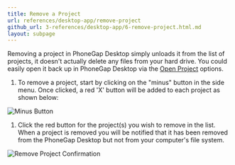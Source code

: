 ```yaml
---
title: Remove a Project
url: references/desktop-app/remove-project
github_url: 3-references/desktop-app/6-remove-project.html.md
layout: subpage
---
```


Removing a project in PhoneGap Desktop simply unloads it from the list of projects, it doesn't actually delete any files from your hard drive. You could easily open it back up in PhoneGap Desktop via the [Open Project](/references/desktop-app/open-project) options.

1. To remove a project, start by clicking on the "minus" button in the side menu. Once clicked, a red 'X' button will be added to each project as shown below:

  ![Minus Button](/images/docs-minus-button.png)

1. Click the red button for the project(s) you wish to remove in the list. When a project is removed you will be notified that it has been removed from the PhoneGap Desktop but not from your computer's file system.

  ![Remove Project Confirmation](/images/docs-remove-notification.png)
